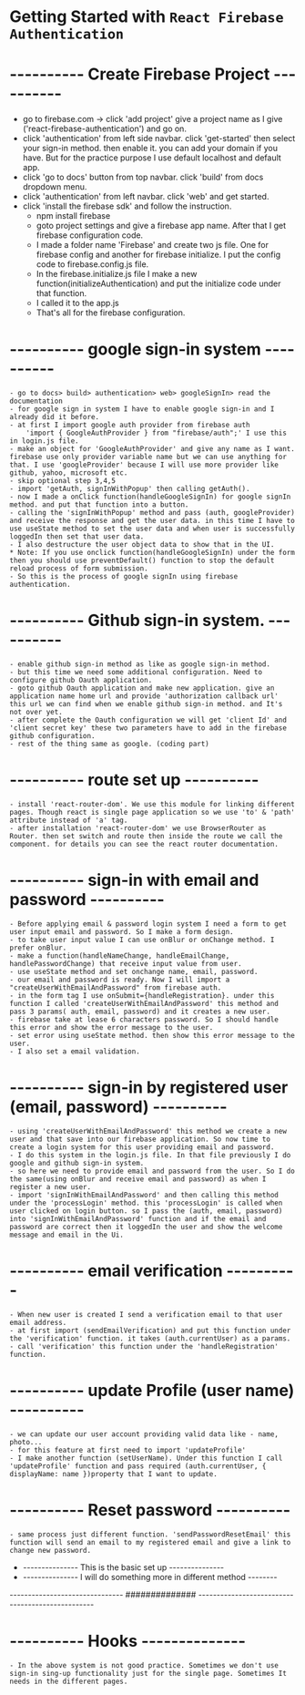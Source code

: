 # Getting Started with `React Firebase Authentication`

# ---------- Create Firebase Project ----------
* go to firebase.com -> click 'add project' give a project name as I give ('react-firebase-authentication') and go on.
* click 'authentication' from left side navbar. click 'get-started' then select your sign-in method. then enable it.
    you can add your domain if you have. But for the practice purpose I use default localhost and default app.
* click 'go to docs' button from top navbar. click 'build' from docs dropdown menu.
* click 'authentication' from left navbar. click 'web' and get started.
* click 'install the firebase sdk' and follow the instruction.
    - npm install firebase
    - goto project settings and give a firebase app name. After that I get firebase configuration code. 
    - I made a folder name 'Firebase' and create two js file. One for firebase config and another for firebase           initialize. I put the config code to firebase.config.js file.
    - In the firebase.initialize.js file I make a new function(initializeAuthentication) and put the initialize code under that function.
    - I called it to the app.js
    - That's all for the firebase configuration.

# ---------- google sign-in system ----------
    - go to docs> build> authentication> web> googleSignIn> read the documentation
    - for google sign in system I have to enable google sign-in and I already did it before.
    - at first I import google auth provider from firebase auth 
        'import { GoogleAuthProvider } from "firebase/auth";' I use this in login.js file.
    - make an object for 'GoogleAuthProvider' and give any name as I want. firebase use only provider variable name but we can use anything for that. I use 'googleProvider' because I will use more provider like github, yahoo, microsoft etc.
    - skip optional step 3,4,5 
    - import 'getAuth, signInWithPopup' then calling getAuth().
    - now I made a onClick function(handleGoogleSignIn) for google signIn method. and put that function into a button.
    - calling the 'signInWithPopup' method and pass (auth, googleProvider) and receive the response and get the user data. in this time I have to use useState method to set the user data and when user is successfully loggedIn then set that user data.
    - I also destructure the user object data to show that in the UI.
    * Note: If you use onclick function(handleGoogleSignIn) under the form then you should use preventDefault() function to stop the default reload process of form submission.
    - So this is the process of google signIn using firebase authentication.

# ---------- Github sign-in system. ----------
    - enable github sign-in method as like as google sign-in method.
    - but this time we need some additional configuration. Need to configure github Oauth application.
    - goto github Oauth application and make new application. give an application name home url and provide 'authorization callback url' this url we can find when we enable github sign-in method. and It's not over yet.
    - after complete the Oauth configuration we will get 'client Id' and 'client secret key' these two parameters have to add in the firebase github configuration.
    - rest of the thing same as google. (coding part)

# ---------- route set up ----------
    - install 'react-router-dom'. We use this module for linking different pages. Though react is single page application so we use 'to' & 'path' attribute instead of 'a' tag.
    - after installation 'react-router-dom' we use BrowserRouter as Router. then set switch and route then inside the route we call the component. for details you can see the react router documentation.

# ---------- sign-in with email and password ----------
    - Before applying email & password login system I need a form to get user input email and password. So I make a form design.
    - to take user input value I can use onBlur or onChange method. I prefer onBlur.
    - make a function(handleNameChange, handleEmailChange, handlePasswordChange) that receive input value from user.
    - use useState method and set onchange name, email, password.
    - our email and password is ready. Now I will import a "createUserWithEmailAndPassword" from firebase auth.
    - in the form tag I use onSubmit={handleRegistration}. under this function I called 'createUserWithEmailAndPassword' this method and pass 3 params( auth, email, password) and it creates a new user.
    - firebase take at lease 6 characters password. So I should handle this error and show the error message to the user.
    - set error using useState method. then show this error message to the user.
    - I also set a email validation.
    
# ---------- sign-in by registered user (email, password) ----------
    - using 'createUserWithEmailAndPassword' this method we create a new user and that save into our firebase application. So now time to create a login system for this user providing email and password.
    - I do this system in the login.js file. In that file previously I do google and github sign-in system. 
    - so here we need to provide email and password from the user. So I do the same(using onBlur and receive email and password) as when I register a new user.
    - import 'signInWithEmailAndPassword' and then calling this method under the 'processLogin' method. this 'processLogin' is called when user clicked on login button. so I pass the (auth, email, password) into 'signInWithEmailAndPassword' function and if the email and password are correct then it loggedIn the user and show the welcome message and email in the Ui.

# ---------- email verification ----------
    - When new user is created I send a verification email to that user email address.
    - at first import (sendEmailVerification) and put this function under the 'verification' function. it takes (auth.currentUser) as a params.
    - call 'verification' this function under the 'handleRegistration' function.
# ---------- update Profile (user name) ----------
    - we can update our user account providing valid data like - name, photo...
    - for this feature at first need to import 'updateProfile' 
    - I make another function (setUserName). Under this function I call 'updateProfile' function and pass required (auth.currentUser, { displayName: name })property that I want to update. 
# ---------- Reset password ----------
    - same process just different function. 'sendPasswordResetEmail' this function will send an email to my registered email and give a link to change new password.


* --------------- This is the basic set up ---------------
* --------------- I will do something more in different method -------- 

------------------------------- ############## -------------------------------------------------

# ---------- Hooks --------------
    - In the above system is not good practice. Sometimes we don't use sign-in sing-up functionality just for the single page. Sometimes It needs in the different pages.